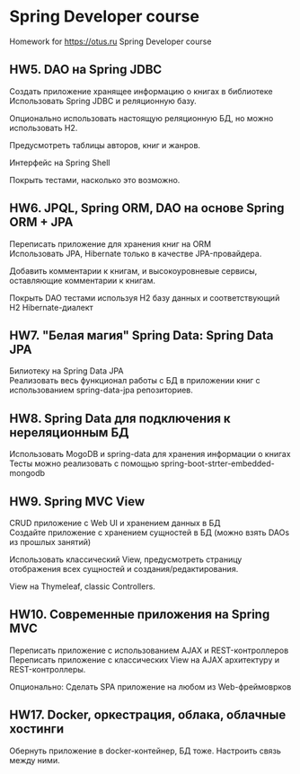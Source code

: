 # Spring Developer course

Homework for https://otus.ru Spring Developer course

## HW5. DAO на Spring JDBC 

Создать приложение хранящее информацию о книгах в библиотеке  
Использовать Spring JDBC и реляционную базу.

Опционально использовать настоящую реляционную БД, но можно использовать H2.

Предусмотреть таблицы авторов, книг и жанров.

Интерфейс на Spring Shell

Покрыть тестами, насколько это возможно.

## HW6. JPQL, Spring ORM, DAO на основе Spring ORM + JPA 

Переписать приложение для хранения книг на ORM  
Использовать JPA, Hibernate только в качестве JPA-провайдера.

Добавить комментарии к книгам, и высокоуровневые сервисы, оставляющие комментарии к книгам.

Покрыть DAO тестами используя H2 базу данных и соответствующий H2 Hibernate-диалект

## HW7. "Белая магия" Spring Data: Spring Data JPA 

Билиотеку на Spring Data JPA  
Реализовать весь функционал работы с БД в приложении книг с использованием spring-data-jpa репозиториев.

## HW8. Spring Data для подключения к нереляционным БД

Использовать MogoDB и spring-data для хранения информации о книгах  
Тесты можно реализовать с помощью spring-boot-strter-embedded-mongodb 

## HW9. Spring MVC View

CRUD приложение с Web UI и хранением данных в БД  
Создайте приложение с хранением сущностей в БД (можно взять DAOs из прошлых занятий)

Использовать классический View, предусмотреть страницу отображения всех сущностей и создания/редактирования.

View на Thymeleaf, classic Controllers.

## HW10. Современные приложения на Spring MVC

Переписать приложение с использованием AJAX и REST-контроллеров  
Переписать приложение с классических View на AJAX архитектуру и REST-контроллеры.

Опционально: Сделать SPA приложение на любом из Web-фреймоврков

## HW17. Docker, оркестрация, облака, облачные хостинги

Обернуть приложение в docker-контейнер, БД тоже. Настроить связь между ними.